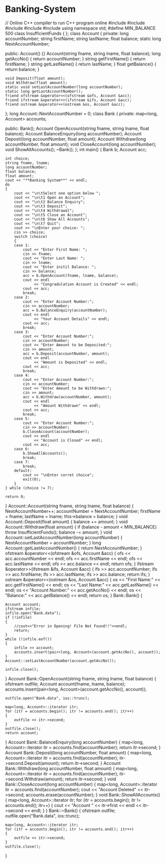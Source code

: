 # Banking-System
// Online C++ compiler to run C++ program online
#include <iostream>
#include <fstream>
#include <cstdlib>
#include <vector>
#include <map>
using namespace std;
#define MIN_BALANCE 500
class InsufficientFunds
{
};
class Account
{
private:
    long accountNumber;
    string firstName;
    string lastName;
    float balance;
    static long NextAccountNumber;

public:
    Account() {}
    Account(string fname, string lname, float balance);
    long getAccNo() { return accountNumber; }
    string getFirstName() { return firstName; }
    string getLastName() { return lastName; }
    float getBalance() { return balance; }

    void Deposit(float amount);
    void Withdraw(float amount);
    static void setLastAccountNumber(long accountNumber);
    static long getLastAccountNumber();
    friend ofstream &operator<<(ofstream &ofs, Account &acc);
    friend ifstream &operator>>(ifstream &ifs, Account &acc);
    friend ostream &operator<<(ostream &os, Account &acc);
};
long Account::NextAccountNumber = 0;
class Bank
{
private:
    map<long, Account> accounts;

public:
    Bank();
    Account OpenAccount(string fname, string lname, float balance);
    Account BalanceEnquiry(long accountNumber);
    Account Deposit(long accountNumber, float amount);
    Account Withdraw(long accountNumber, float amount);
    void CloseAccount(long accountNumber);
    void ShowAllAccounts();
    ~Bank();
};
int main()
{
    Bank b;
    Account acc;

    int choice;
    string fname, lname;
    long accountNumber;
    float balance;
    float amount;
    cout << "**Banking System**" << endl;
    do
    {
        cout << "\n\tSelect one option below ";
        cout << "\n\t1 Open an Account";
        cout << "\n\t2 Balance Enquiry";
        cout << "\n\t3 Deposit";
        cout << "\n\t4 Withdrawal";
        cout << "\n\t5 Close an Account";
        cout << "\n\t6 Show All Accounts";
        cout << "\n\t7 Quit";
        cout << "\nEnter your choice: ";
        cin >> choice;
        switch (choice)
        {
        case 1:
            cout << "Enter First Name: ";
            cin >> fname;
            cout << "Enter Last Name: ";
            cin >> lname;
            cout << "Enter initil Balance: ";
            cin >> balance;
            acc = b.OpenAccount(fname, lname, balance);
            cout << endl
                 << "Congradulation Account is Created" << endl;
            cout << acc;
            break;
        case 2:
            cout << "Enter Account Number:";
            cin >> accountNumber;
            acc = b.BalanceEnquiry(accountNumber);
            cout << endl
                 << "Your Account Details" << endl;
            cout << acc;
            break;
        case 3:
            cout << "Enter Account Number:";
            cin >> accountNumber;
            cout << "Enter Amount to be Deposited:";
            cin >> amount;
            acc = b.Deposit(accountNumber, amount);
            cout << endl
                 << "Amount is Deposited" << endl;
            cout << acc;
            break;
        case 4:
            cout << "Enter Account Number:";
            cin >> accountNumber;
            cout << "Enter Amount to be Withdrawn:";
            cin >> amount;
            acc = b.Withdraw(accountNumber, amount);
            cout << endl
                 << "Amount Withdrawn" << endl;
            cout << acc;
            break;
        case 5:
            cout << "Enter Account Number:";
            cin >> accountNumber;
            b.CloseAccount(accountNumber);
            cout << endl
                 << "Account is Closed" << endl;
            cout << acc;
        case 6:
            b.ShowAllAccounts();
            break;
        case 7:
            break;
        default:
            cout << "\nEnter corret choice";
            exit(0);
        }
    } while (choice != 7);

    return 0;
}
Account::Account(string fname, string lname, float balance)
{
    NextAccountNumber++;
    accountNumber = NextAccountNumber;
    firstName = fname;
    lastName = lname;
    this->balance = balance;
}
void Account::Deposit(float amount)
{
    balance += amount;
}
void Account::Withdraw(float amount)
{
    if (balance - amount < MIN_BALANCE)
        throw InsufficientFunds();
    balance -= amount;
}
void Account::setLastAccountNumber(long accountNumber)
{
    NextAccountNumber = accountNumber;
}
long Account::getLastAccountNumber()
{
    return NextAccountNumber;
}
ofstream &operator<<(ofstream &ofs, Account &acc)
{
    ofs << acc.accountNumber << endl;
    ofs << acc.firstName << endl;
    ofs << acc.lastName << endl;
    ofs << acc.balance << endl;
    return ofs;
}
ifstream &operator>>(ifstream &ifs, Account &acc)
{
    ifs >> acc.accountNumber;
    ifs >> acc.firstName;
    ifs >> acc.lastName;
    ifs >> acc.balance;
    return ifs;
}
ostream &operator<<(ostream &os, Account &acc)
{
    os << "First Name:" << acc.getFirstName() << endl;
    os << "Last Name:" << acc.getLastName() << endl;
    os << "Account Number:" << acc.getAccNo() << endl;
    os << "Balance:" << acc.getBalance() << endl;
    return os;
}
Bank::Bank()
{

    Account account;
    ifstream infile;
    infile.open("Bank.data");
    if (!infile)
    {
        //cout<<"Error in Opening! File Not Found!!"<<endl;
        return;
    }
    while (!infile.eof())
    {
        infile >> account;
        accounts.insert(pair<long, Account>(account.getAccNo(), account));
    }
    Account::setLastAccountNumber(account.getAccNo());

    infile.close();
}
Account Bank::OpenAccount(string fname, string lname, float balance)
{
    ofstream outfile;
    Account account(fname, lname, balance);
    accounts.insert(pair<long, Account>(account.getAccNo(), account));

    outfile.open("Bank.data", ios::trunc);

    map<long, Account>::iterator itr;
    for (itr = accounts.begin(); itr != accounts.end(); itr++)
    {
        outfile << itr->second;
    }
    outfile.close();
    return account;
}
Account Bank::BalanceEnquiry(long accountNumber)
{
    map<long, Account>::iterator itr = accounts.find(accountNumber);
    return itr->second;
}
Account Bank::Deposit(long accountNumber, float amount)
{
    map<long, Account>::iterator itr = accounts.find(accountNumber);
    itr->second.Deposit(amount);
    return itr->second;
}
Account Bank::Withdraw(long accountNumber, float amount)
{
    map<long, Account>::iterator itr = accounts.find(accountNumber);
    itr->second.Withdraw(amount);
    return itr->second;
}
void Bank::CloseAccount(long accountNumber)
{
    map<long, Account>::iterator itr = accounts.find(accountNumber);
    cout << "Account Deleted" << itr->second;
    accounts.erase(accountNumber);
}
void Bank::ShowAllAccounts()
{
    map<long, Account>::iterator itr;
    for (itr = accounts.begin(); itr != accounts.end(); itr++)
    {
        cout << "Account " << itr->first << endl
             << itr->second << endl;
    }
}
Bank::~Bank()
{
    ofstream outfile;
    outfile.open("Bank.data", ios::trunc);

    map<long, Account>::iterator itr;
    for (itr = accounts.begin(); itr != accounts.end(); itr++)
    {
        outfile << itr->second;
    }
    outfile.close();
}
